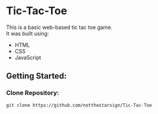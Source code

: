 # Tic-Tac-Toe

This is a basic web-based tic tac toe game. <br />
It was built using:
- HTML
- CSS
- JavaScript

## Getting Started:
### Clone Repository:

```
git clone https://github.com/notthestarsign/Tic-Tac-Toe
```
